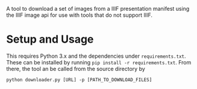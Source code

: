 A tool to download a set of images from a IIIF presentation manifest using the IIIF image api for use with tools that do not support IIIF.

# Setup and Usage

This requires Python 3.x and the dependencies under `requirements.txt`.
These can be installed by running `pip install -r requirements.txt`.
From there, the tool an be called from the source directory by
```
python downloader.py [URL] -p [PATH_TO_DOWNLOAD_FILES]
```

